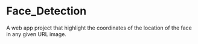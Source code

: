 # Face_Detection
A web app project that highlight the coordinates of the location of the face in any given URL image.

